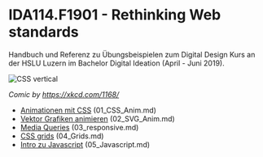 # IDA114.F1901 - Rethinking Web standards

Handbuch und Referenz zu Übungsbeispielen zum Digital Design Kurs an der HSLU Luzern im Bachelor Digital Ideation (April - Juni 2019).

![CSS vertical](http://i.imgur.com/ajiIIq3.png)

*Comic by https://xkcd.com/1168/*

  - [Animationen mit CSS](https://github.com/caocaostudio/IDA114.F1901/blob/master/01_CSS_Anim.md) (01_CSS_Anim.md)
  - [Vektor Grafiken animieren](https://github.com/caocaostudio/IDA114.F1901/blob/master/02_SVG_Anim.md) (02_SVG_Anim.md)
  - [Media Queries](https://github.com/caocaostudio/IDA114.F1901/blob/master/03_responsive.md) (03_responsive.md)
  - [CSS grids](https://github.com/caocaostudio/IDA114.F1901/blob/master/04_Grids.md) (04_Grids.md)
  - [Intro zu Javascript](https://github.com/caocaostudio/IDA114.F1901/blob/master/05_Javascript.md) (05_Javascript.md)